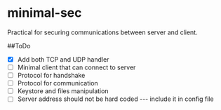 minimal-sec
===========

Practical for securing communications between server and client.


##ToDo
- [X] Add both TCP and UDP handler
- [ ] Minimal client that can connect to server
- [ ] Protocol for handshake
- [ ] Protocol for communication
- [ ] Keystore and files manipulation
- [ ] Server address should not be hard coded --- include it in config file
